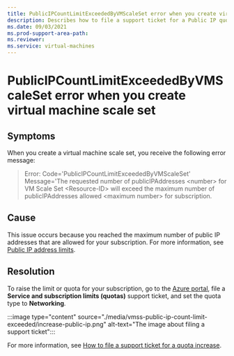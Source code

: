 ```yaml
---
title: PublicIPCountLimitExceededByVMScaleSet error when you create virtual machine scale set
description: Describes how to file a support ticket for a Public IP quota increase.
ms.date: 09/03/2021
ms.prod-support-area-path: 
ms.reviewer: 
ms.service: virtual-machines
---
```

# PublicIPCountLimitExceededByVMScaleSet error when you create virtual machine scale set

## Symptoms

When you create a virtual machine scale set, you receive the following error message:

>Error: Code='PublicIPCountLimitExceededByVMScaleSet' Message='The requested number of publicIPAddresses &lt;number&gt; for VM Scale Set &lt;Resource-ID&gt; will exceed the maximum number of publicIPAddresses allowed &lt;maximum number&gt; for subscription.


## Cause

This issue occurs because you reached the maximum number of public IP addresses that are allowed for your subscription. For more information, see [Public IP address limits](/azure/azure-resource-manager/management/azure-subscription-service-limits#publicip-address).

## Resolution

To raise the limit or quota for your subscription, go to the [Azure portal]( https://portal.azure.com/#blade/Microsoft_Azure_Support/HelpAndSupportBlade/newsupportrequest), file a **Service and subscription limits (quotas)** support ticket, and set the quota type to **Networking**.

:::image type="content" source="./media/vmss-public-ip-count-limit-exceeded/increase-public-ip.png" alt-text="The image about filing a support ticket":::

For more information, see [How to file a support ticket for a quota increase](/azure/azure-resource-manager/templates/error-resource-quota#solution).
